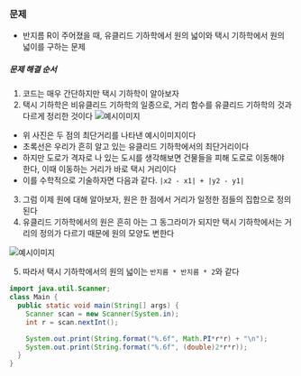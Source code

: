 ### 문제
* 반지름 R이 주어졌을 때, 유클리드 기하학에서 원의 넓이와 택시 기하학에서 원의 넓이를 구하는 문제

##### 문제 해결 순서
1. 코드는 매우 간단하지만 택시 기하학이 알아보자
2. 택시 기하학은 비유클리드 기하학의 일종으로, 거리 함수를 유클리드 기하학의 것과 다르게 정리한 것이다
![예시이미지](https://librewiki.net/wiki/%ED%8C%8C%EC%9D%BC:Manhattan_distance.svg0)

- 위 사진은 두 점의 최단거리를 나타낸 예시이미지이다
- 초록선은 우리가 흔히 알고 있는 유클리드 기하학에서의 최단거리이다
- 하지만 도로가 격자로 나 있는 도시를 생각해보면 건물들을 피해 도로로 이동해야 한다, 이때 이동하는 거리가 바로 택시 거리이다
- 이를 수학적으로 기술하자면 다음과 같다. `|x2 - x1| + |y2 - y1|`

3. 그럼 이제 원에 대해 알아보자, 원은 한 점에서 거리가 일정한 점들의 집합으로 정의된다
4. 유클리드 기하학에서의 원은 흔히 아는 그 동그라미가 되지만 택시 기하학에서는 거리의 정의가 다르기 때문에 원의 모양도 변한다

![예시이미지](https://image.librewiki.net/2/29/%ED%83%9D%EC%8B%9C%EC%9B%90.png)

5. 따라서 택시 기하학에서의 원의 넓이는 `반지름 * 반지름 * 2`와 같다

```java
import java.util.Scanner;
class Main {
  public static void main(String[] args) {
    Scanner scan = new Scanner(System.in);
    int r = scan.nextInt();

    System.out.print(String.format("%.6f", Math.PI*r*r) + "\n");
    System.out.print(String.format("%.6f", (double)2*r*r));
  }
}
```
